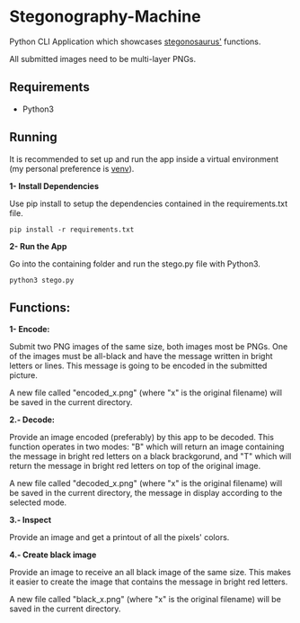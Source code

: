 # Stegonography-Machine

Python CLI Application which showcases [stegonosaurus'](https://pypi.org/project/stegonosaurus/) functions.

All submitted images need to be multi-layer PNGs.

## Requirements
- Python3

## Running
It is recommended to set up and run the app inside a virtual environment (my personal preference is [venv](https://docs.python.org/3/library/venv.html)).

**1- Install Dependencies**

Use pip install to setup the dependencies contained in the requirements.txt file.

`pip install -r requirements.txt`

**2- Run the App**

Go into the containing folder and run the stego.py file with Python3.

`python3 stego.py`

## Functions:

**1- Encode:**

Submit two PNG images of the same size, both images most be PNGs.
One of the images must be all-black and have the message written in
bright letters or lines. This message is going to be encoded
in the submitted picture.

A new file called "encoded_x.png" (where "x" is the original filename) will
be saved in the current directory.

**2.- Decode:**

Provide an image encoded (preferably) by this app to be decoded. This function
operates in two modes: "B" which will return an image containing the message in
bright red letters on a black brackgorund, and "T" which will return the message
in bright red letters on top of the original image.

A new file called "decoded_x.png" (where "x" is the original filename) will
be saved in the current directory, the message in display according
to the selected mode.

**3.- Inspect**

Provide an image and get a printout of all the pixels' colors.

**4.- Create black image**

Provide an image to receive an all black image of the same size. This makes
it easier to create the image that contains the message in bright red letters.

A new file called "black_x.png" (where "x" is the original filename) will be
saved in the current directory.

